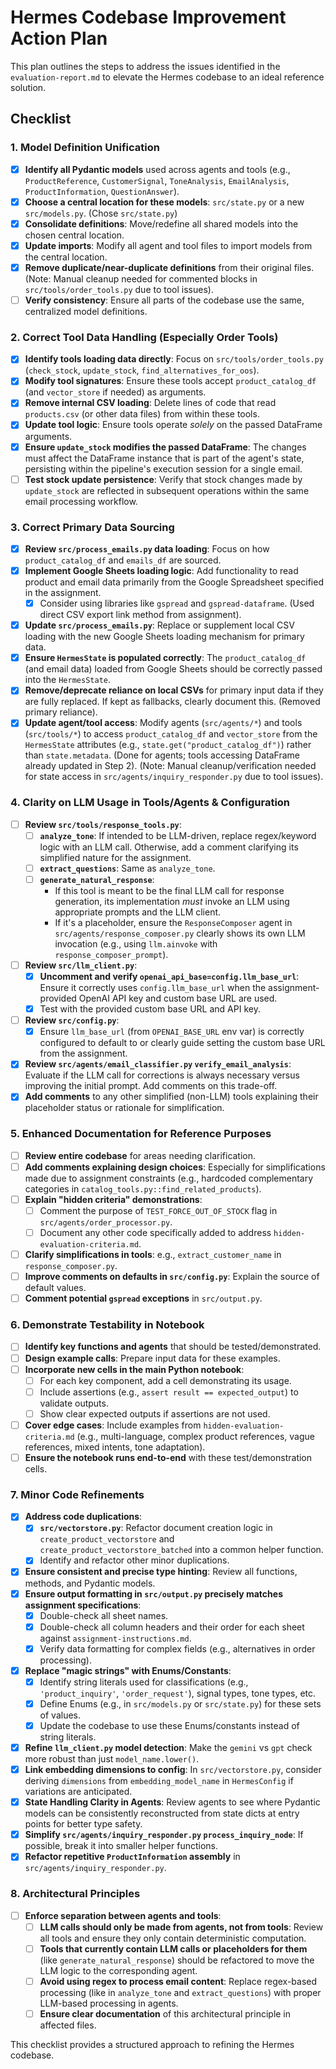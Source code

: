 # Hermes Codebase Improvement Action Plan

This plan outlines the steps to address the issues identified in the `evaluation-report.md` to elevate the Hermes codebase to an ideal reference solution.

## Checklist

### 1. Model Definition Unification
- [x] **Identify all Pydantic models** used across agents and tools (e.g., `ProductReference`, `CustomerSignal`, `ToneAnalysis`, `EmailAnalysis`, `ProductInformation`, `QuestionAnswer`).
- [x] **Choose a central location for these models**: `src/state.py` or a new `src/models.py`. (Chose `src/state.py`)
- [x] **Consolidate definitions**: Move/redefine all shared models into the chosen central location.
- [x] **Update imports**: Modify all agent and tool files to import models from the central location.
- [x] **Remove duplicate/near-duplicate definitions** from their original files. (Note: Manual cleanup needed for commented blocks in `src/tools/order_tools.py` due to tool issues).
- [ ] **Verify consistency**: Ensure all parts of the codebase use the same, centralized model definitions.

### 2. Correct Tool Data Handling (Especially Order Tools)
- [x] **Identify tools loading data directly**: Focus on `src/tools/order_tools.py` (`check_stock`, `update_stock`, `find_alternatives_for_oos`).
- [x] **Modify tool signatures**: Ensure these tools accept `product_catalog_df` (and `vector_store` if needed) as arguments.
- [x] **Remove internal CSV loading**: Delete lines of code that read `products.csv` (or other data files) from within these tools.
- [x] **Update tool logic**: Ensure tools operate *solely* on the passed DataFrame arguments.
- [x] **Ensure `update_stock` modifies the passed DataFrame**: The changes must affect the DataFrame instance that is part of the agent's state, persisting within the pipeline's execution session for a single email.
- [ ] **Test stock update persistence**: Verify that stock changes made by `update_stock` are reflected in subsequent operations within the same email processing workflow.

### 3. Correct Primary Data Sourcing
- [x] **Review `src/process_emails.py` data loading**: Focus on how `product_catalog_df` and `emails_df` are sourced.
- [x] **Implement Google Sheets loading logic**: Add functionality to read product and email data primarily from the Google Spreadsheet specified in the assignment.
    - [x] Consider using libraries like `gspread` and `gspread-dataframe`. (Used direct CSV export link method from assignment).
- [x] **Update `src/process_emails.py`**: Replace or supplement local CSV loading with the new Google Sheets loading mechanism for primary data.
- [x] **Ensure `HermesState` is populated correctly**: The `product_catalog_df` (and email data) loaded from Google Sheets should be correctly passed into the `HermesState`.
- [x] **Remove/deprecate reliance on local CSVs** for primary input data if they are fully replaced. If kept as fallbacks, clearly document this. (Removed primary reliance).
- [x] **Update agent/tool access**: Modify agents (`src/agents/*`) and tools (`src/tools/*`) to access `product_catalog_df` and `vector_store` from the `HermesState` attributes (e.g., `state.get("product_catalog_df")`) rather than `state.metadata`. (Done for agents; tools accessing DataFrame already updated in Step 2). (Note: Manual cleanup/verification needed for state access in `src/agents/inquiry_responder.py` due to tool issues).

### 4. Clarity on LLM Usage in Tools/Agents & Configuration
- [ ] **Review `src/tools/response_tools.py`**:
    - [ ] **`analyze_tone`**: If intended to be LLM-driven, replace regex/keyword logic with an LLM call. Otherwise, add a comment clarifying its simplified nature for the assignment.
    - [ ] **`extract_questions`**: Same as `analyze_tone`.
    - [ ] **`generate_natural_response`**:
        - If this tool is meant to be the final LLM call for response generation, its implementation *must* invoke an LLM using appropriate prompts and the LLM client.
        - If it's a placeholder, ensure the `ResponseComposer` agent in `src/agents/response_composer.py` clearly shows its own LLM invocation (e.g., using `llm.ainvoke` with `response_composer_prompt`).
- [ ] **Review `src/llm_client.py`**:
    - [x] **Uncomment and verify `openai_api_base=config.llm_base_url`**: Ensure it correctly uses `config.llm_base_url` when the assignment-provided OpenAI API key and custom base URL are used.
    - [x] Test with the provided custom base URL and API key.
- [ ] **Review `src/config.py`**:
    - [x] Ensure `llm_base_url` (from `OPENAI_BASE_URL` env var) is correctly configured to default to or clearly guide setting the custom base URL from the assignment.
- [x] **Review `src/agents/email_classifier.py` `verify_email_analysis`**: Evaluate if the LLM call for corrections is always necessary versus improving the initial prompt. Add comments on this trade-off.
- [x] **Add comments** to any other simplified (non-LLM) tools explaining their placeholder status or rationale for simplification.

### 5. Enhanced Documentation for Reference Purposes
- [ ] **Review entire codebase** for areas needing clarification.
- [ ] **Add comments explaining design choices**: Especially for simplifications made due to assignment constraints (e.g., hardcoded complementary categories in `catalog_tools.py::find_related_products`).
- [ ] **Explain "hidden criteria" demonstrations**:
    - [ ] Comment the purpose of `TEST_FORCE_OUT_OF_STOCK` flag in `src/agents/order_processor.py`.
    - [ ] Document any other code specifically added to address `hidden-evaluation-criteria.md`.
- [ ] **Clarify simplifications in tools**: e.g., `extract_customer_name` in `response_composer.py`.
- [ ] **Improve comments on defaults in `src/config.py`**: Explain the source of default values.
- [ ] **Comment potential `gspread` exceptions** in `src/output.py`.

### 6. Demonstrate Testability in Notebook
- [ ] **Identify key functions and agents** that should be tested/demonstrated.
- [ ] **Design example calls**: Prepare input data for these examples.
- [ ] **Incorporate new cells in the main Python notebook**:
    - [ ] For each key component, add a cell demonstrating its usage.
    - [ ] Include assertions (e.g., `assert result == expected_output`) to validate outputs.
    - [ ] Show clear expected outputs if assertions are not used.
- [ ] **Cover edge cases**: Include examples from `hidden-evaluation-criteria.md` (e.g., multi-language, complex product references, vague references, mixed intents, tone adaptation).
- [ ] **Ensure the notebook runs end-to-end** with these test/demonstration cells.

### 7. Minor Code Refinements
- [x] **Address code duplications**:
    - [x] **`src/vectorstore.py`**: Refactor document creation logic in `create_product_vectorstore` and `create_product_vectorstore_batched` into a common helper function.
    - [x] Identify and refactor other minor duplications.
- [x] **Ensure consistent and precise type hinting**: Review all functions, methods, and Pydantic models.
- [x] **Ensure output formatting in `src/output.py` precisely matches assignment specifications**:
    - [x] Double-check all sheet names.
    - [x] Double-check all column headers and their order for each sheet against `assignment-instructions.md`.
    - [x] Verify data formatting for complex fields (e.g., alternatives in order processing).
- [x] **Replace "magic strings" with Enums/Constants**:
    - [x] Identify string literals used for classifications (e.g., `'product_inquiry'`, `'order_request'`), signal types, tone types, etc.
    - [x] Define Enums (e.g., in `src/models.py` or `src/state.py`) for these sets of values.
    - [x] Update the codebase to use these Enums/constants instead of string literals.
- [x] **Refine `llm_client.py` model detection**: Make the `gemini` vs `gpt` check more robust than just `model_name.lower()`.
- [x] **Link embedding dimensions to config**: In `src/vectorstore.py`, consider deriving `dimensions` from `embedding_model_name` in `HermesConfig` if variations are anticipated.
- [x] **State Handling Clarity in Agents**: Review agents to see where Pydantic models can be consistently reconstructed from state dicts at entry points for better type safety.
- [x] **Simplify `src/agents/inquiry_responder.py` `process_inquiry_node`**: If possible, break it into smaller helper functions.
- [x] **Refactor repetitive `ProductInformation` assembly** in `src/agents/inquiry_responder.py`.

### 8. Architectural Principles
- [ ] **Enforce separation between agents and tools**:
    - [ ] **LLM calls should only be made from agents, not from tools**: Review all tools and ensure they only contain deterministic computation.
    - [ ] **Tools that currently contain LLM calls or placeholders for them** (like `generate_natural_response`) should be refactored to move the LLM logic to the corresponding agent.
    - [ ] **Avoid using regex to process email content**: Replace regex-based processing (like in `analyze_tone` and `extract_questions`) with proper LLM-based processing in agents.
    - [ ] **Ensure clear documentation** of this architectural principle in affected files.

This checklist provides a structured approach to refining the Hermes codebase. 